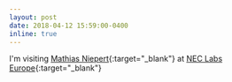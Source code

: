 ```yaml
---
layout: post
date: 2018-04-12 15:59:00-0400
inline: true
---
```


I'm visiting [Mathias Niepert](http://www.matlog.net/){:target="\_blank"} at [NEC Labs Europe](https://uk.nec.com/en_GB/emea/about/neclab_eu){:target="\_blank"}

